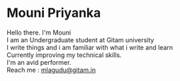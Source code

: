 # Mouni Priyanka
Hello there. I'm Mouni    
I am an Undergraduate student at Gitam university   
I write things and i am familiar with what i write and learn   
Currently improving my technical skills.  
I'm an avid performer.  
Reach me : mlagudu@gitam.in  